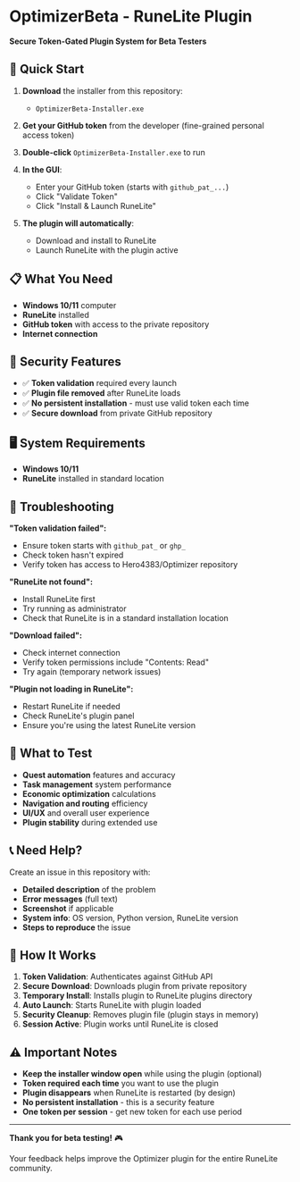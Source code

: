 # OptimizerBeta - RuneLite Plugin

**Secure Token-Gated Plugin System for Beta Testers**

## 🚀 Quick Start

1. **Download** the installer from this repository:
   - `OptimizerBeta-Installer.exe`

2. **Get your GitHub token** from the developer (fine-grained personal access token)

3. **Double-click** `OptimizerBeta-Installer.exe` to run

4. **In the GUI**:
   - Enter your GitHub token (starts with `github_pat_...`)
   - Click "Validate Token"
   - Click "Install & Launch RuneLite"

5. **The plugin will automatically**:
   - Download and install to RuneLite
   - Launch RuneLite with the plugin active

## 📋 What You Need

- **Windows 10/11** computer
- **RuneLite** installed
- **GitHub token** with access to the private repository
- **Internet connection**

## 🔐 Security Features

- ✅ **Token validation** required every launch
- ✅ **Plugin file removed** after RuneLite loads
- ✅ **No persistent installation** - must use valid token each time
- ✅ **Secure download** from private GitHub repository

## 🖥️ System Requirements

- **Windows 10/11** 
- **RuneLite** installed in standard location

## 🔧 Troubleshooting

**"Token validation failed":**
- Ensure token starts with `github_pat_` or `ghp_`
- Check token hasn't expired
- Verify token has access to Hero4383/Optimizer repository

**"RuneLite not found":**
- Install RuneLite first
- Try running as administrator
- Check that RuneLite is in a standard installation location

**"Download failed":**
- Check internet connection
- Verify token permissions include "Contents: Read"
- Try again (temporary network issues)

**"Plugin not loading in RuneLite":**
- Restart RuneLite if needed
- Check RuneLite's plugin panel
- Ensure you're using the latest RuneLite version

## 🧪 What to Test

- **Quest automation** features and accuracy
- **Task management** system performance
- **Economic optimization** calculations
- **Navigation and routing** efficiency
- **UI/UX** and overall user experience
- **Plugin stability** during extended use

## 📞 Need Help?

Create an issue in this repository with:
- **Detailed description** of the problem
- **Error messages** (full text)
- **Screenshot** if applicable
- **System info**: OS version, Python version, RuneLite version
- **Steps to reproduce** the issue

## 🔄 How It Works

1. **Token Validation**: Authenticates against GitHub API
2. **Secure Download**: Downloads plugin from private repository
3. **Temporary Install**: Installs plugin to RuneLite plugins directory
4. **Auto Launch**: Starts RuneLite with plugin loaded
5. **Security Cleanup**: Removes plugin file (plugin stays in memory)
6. **Session Active**: Plugin works until RuneLite is closed

## ⚠️ Important Notes

- **Keep the installer window open** while using the plugin (optional)
- **Token required each time** you want to use the plugin
- **Plugin disappears** when RuneLite is restarted (by design)
- **No persistent installation** - this is a security feature
- **One token per session** - get new token for each use period

---

**Thank you for beta testing!** 🎮

Your feedback helps improve the Optimizer plugin for the entire RuneLite community.
